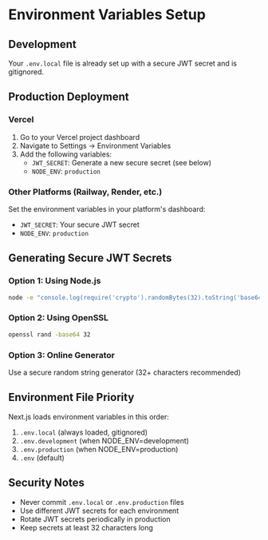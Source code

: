# Environment Variables Setup

## Development

Your `.env.local` file is already set up with a secure JWT secret and is gitignored.

## Production Deployment

### Vercel

1. Go to your Vercel project dashboard
2. Navigate to Settings → Environment Variables
3. Add the following variables:
   - `JWT_SECRET`: Generate a new secure secret (see below)
   - `NODE_ENV`: `production`

### Other Platforms (Railway, Render, etc.)

Set the environment variables in your platform's dashboard:

- `JWT_SECRET`: Your secure JWT secret
- `NODE_ENV`: `production`

## Generating Secure JWT Secrets

### Option 1: Using Node.js

```bash
node -e "console.log(require('crypto').randomBytes(32).toString('base64'))"
```

### Option 2: Using OpenSSL

```bash
openssl rand -base64 32
```

### Option 3: Online Generator

Use a secure random string generator (32+ characters recommended)

## Environment File Priority

Next.js loads environment variables in this order:

1. `.env.local` (always loaded, gitignored)
2. `.env.development` (when NODE_ENV=development)
3. `.env.production` (when NODE_ENV=production)
4. `.env` (default)

## Security Notes

- Never commit `.env.local` or `.env.production` files
- Use different JWT secrets for each environment
- Rotate JWT secrets periodically in production
- Keep secrets at least 32 characters long
